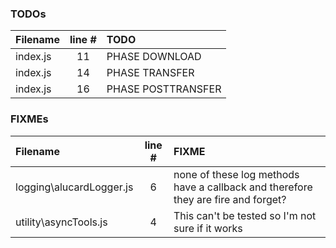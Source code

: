 ### TODOs
| Filename | line # | TODO
|:------|:------:|:------
| index.js | 11 | PHASE DOWNLOAD
| index.js | 14 | PHASE TRANSFER
| index.js | 16 | PHASE POSTTRANSFER

### FIXMEs
| Filename | line # | FIXME
|:------|:------:|:------
| logging\alucardLogger.js | 6 | none of these log methods have a callback and therefore they are fire and forget?
| utility\asyncTools.js | 4 | This can't be tested so I'm not sure if it works